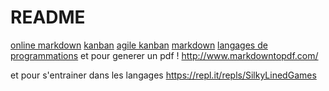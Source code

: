 # README
[online markdown](https://stackedit.io/app)
[kanban](https://fr.wikipedia.org/wiki/Kanban)
[agile kanban](https://fr.atlassian.com/agile/kanban)
[markdown](https://fr.wikipedia.org/wiki/Markdown)
[langages de programmations](https://www.tiobe.com/tiobe-index/)
et pour generer un pdf !
http://www.markdowntopdf.com/

et pour s'entrainer dans les langages
https://repl.it/repls/SilkyLinedGames
